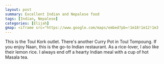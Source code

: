 ```yaml
---
layout: post
summary: Excellent Indian and Nepalese food
tags: [Indian, Nepalese]
categories: [Elijah]
gmap: <iframe src="https://www.google.com/maps/embed?pb=!1m18!1m12!1m3!1d3908.5900387066476!2d104.89789429999999!3d11.581219200000001!2m3!1f0!2f0!3f0!3m2!1i1024!2i768!4f13.1!3m3!1m2!1s0x3109513c4edfe049%3A0xf6712a1d4f0a6e02!2sCurry%20Pot%20Toul%20Kork!5e0!3m2!1sen!2skh!4v1744937727648!5m2!1sen!2skh" width="600" height="450" style="border:0;" allowfullscreen="" loading="lazy" referrerpolicy="no-referrer-when-downgrade"></iframe>
---
```

This is the Toul Kork outlet. There's another Curry Pot in Toul Tompoung.  If you enjoy Naan, this is the go-to Indian restaurant. As a rice-lover, I also like their lemon rice.  I always end off a hearty Indian meal with a cup of hot Masala tea.
